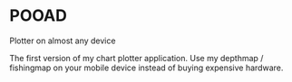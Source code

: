 # POOAD
Plotter on almost any device

The first version of my chart plotter application. 
Use my depthmap / fishingmap on your mobile device instead of buying expensive hardware.